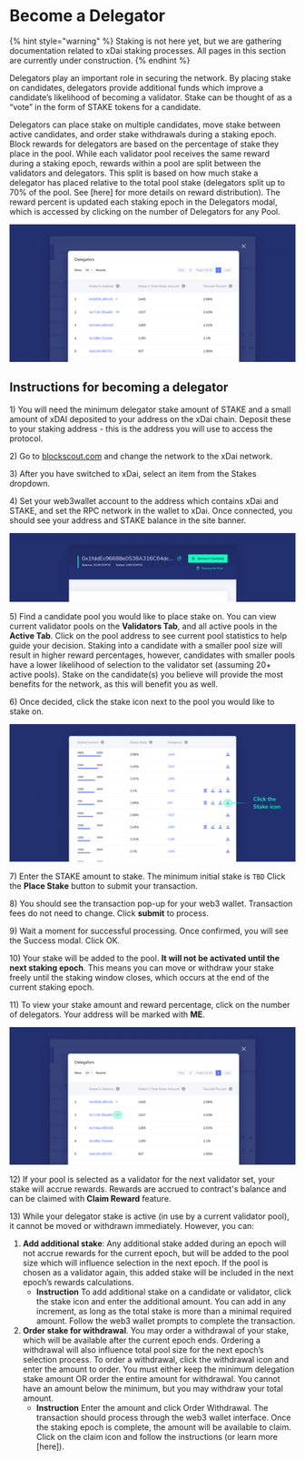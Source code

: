 # Become a Delegator

{% hint style="warning" %}
Staking is not here yet, but we are gathering documentation related to xDai staking processes. All pages in this section are currently under construction.
{% endhint %}

Delegators play an important role in securing the network. By placing stake on candidates, delegators provide additional funds which improve a candidate’s likelihood of becoming a validator. Stake can be thought of as a “vote” in the form of STAKE tokens for a candidate.

Delegators can place stake on multiple candidates, move stake between active candidates, and order stake withdrawals during a staking epoch. Block rewards for delegators are based on the percentage of stake they place in the pool. While each validator pool receives the same reward during a staking epoch, rewards within a pool are split between the validators and delegators. This split is based on how much stake a delegator has placed relative to the total pool stake \(delegators split up to 70% of the pool. See \[here\] for more details on reward distribution\). The reward percent is updated each staking epoch in the Delegators modal, which is accessed by clicking on the number of Delegators for any Pool.

![](../../.gitbook/assets/d1.png)

## **Instructions for becoming a delegator**

1\) You will need the minimum delegator stake amount of STAKE and a small amount of xDAI deposited to your address on the xDai chain. Deposit these to your staking address - this is the address you will use to access the protocol.

2\) Go to [blockscout.com](http://blockscout.com/) and change the network to the xDai network.

3\) After you have switched to xDai, select an item from the Stakes dropdown.

4\) Set your web3wallet  account to the address which contains xDai and STAKE, and set the RPC network in the wallet to xDai. Once connected, you should see your address and STAKE balance in the site banner.

![](../../.gitbook/assets/d2.png)

5\) Find a candidate pool you would like to place stake on. You can view current validator pools on the **Validators Tab**, and all active pools in the **Active Tab**. Click on the pool address to see current pool statistics to help guide your decision. Staking into a candidate with a smaller pool size will result in higher reward percentages, however, candidates with smaller pools have a lower likelihood of selection to the validator set \(assuming 20+ active pools\). Stake on the candidate\(s\) you believe will provide the most benefits for the network, as this will benefit you as well.

6\) Once decided, click the stake icon next to the pool you would like to stake on.

![](../../.gitbook/assets/d3.png)

7\) Enter the STAKE amount to stake. The minimum initial stake is `TBD` Click the **Place Stake** button to submit your transaction.

8\) You should see the transaction pop-up for your web3 wallet. Transaction fees do not need to change. Click **submit** to process.

9\) Wait a moment for successful processing. Once confirmed, you will see the Success modal. Click OK.

10\) Your stake will be added to the pool. **It will not be activated until the next staking epoch**. This means you can move or withdraw your stake freely until the staking window closes, which occurs at the end of the current staking epoch.

11\) To view your stake amount and reward percentage, click on the number of delegators. Your address will be marked with **ME**.

![](../../.gitbook/assets/d4.png)

12\) If your pool is selected as a validator for the next validator set, your stake will accrue rewards. Rewards are accrued to contract's balance and can be claimed with **Claim Reward** feature.

13\) While your delegator stake is active \(in use by a current validator pool\), it cannot be moved or withdrawn immediately. However, you can:

1. **Add additional stake**: Any additional stake added during an epoch will not accrue rewards for the current epoch, but will be added to the pool size which will influence selection in the next epoch. If the pool is chosen as a validator again, this added stake will be included in the next epoch’s rewards calculations. 
   * **Instruction** To add additional stake on a candidate or validator, click the stake icon and enter the additional amount. You can add in any increment, as long as the total stake is more than a minimal required amount. Follow the web3 wallet prompts to complete the transaction. 
2. **Order stake for withdrawal**. You may order a withdrawal of your stake, which will be available after the current epoch ends. Ordering a withdrawal will also influence total pool size for the next epoch’s selection process. To order a withdrawal, click the withdrawal icon and enter the amount to order. You must either keep the minimum delegation stake amount OR order the entire amount for withdrawal. You cannot have an amount below the minimum, but you may withdraw your total amount. 
   * **Instruction** Enter the amount and click Order Withdrawal. The transaction should process through the web3 wallet interface. Once the staking epoch is complete, the amount will be available to claim. Click on the claim icon and follow the instructions \(or learn more \[here\]\).

